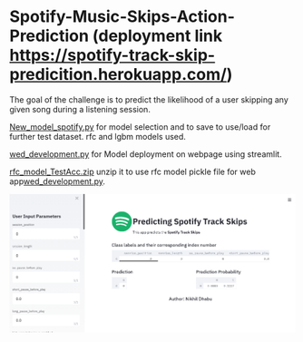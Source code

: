 # Spotify-Music-Skips-Action-Prediction (deployment link https://spotify-track-skip-predicition.herokuapp.com/)
The goal of the challenge is to predict the likelihood of a user skipping any given song during a listening session.

[New_model_spotify.py](https://github.com/Nikhildhabu/Spotify-Music-Skips-Action-Prediction/blob/main/New_model_spotify.py) for model selection and to save to use/load for further test dataset. rfc and lgbm models used.

[wed_development.py](https://github.com/Nikhildhabu/Spotify-Music-Skips-Action-Prediction/blob/main/web_development.py) for Model deployment on webpage using streamlit.

[rfc_model_TestAcc.zip](https://github.com/Nikhildhabu/Spotify-Music-Skips-Action-Prediction/blob/main/rfc_model_TestAcc.zip) unzip it to use rfc model pickle file for web app[wed_development.py](https://github.com/Nikhildhabu/Spotify-Music-Skips-Action-Prediction/blob/main/web_development.py).

![alt text](https://github.com/Nikhildhabu/Spotify-Music-Skips-Action-Prediction/blob/main/Capture.PNG?raw=true)


